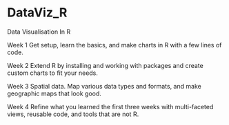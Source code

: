 # DataViz_R
Data Visualisation In R

Week 1
Get setup, learn the basics, and make charts in R with a few lines of code.

Week 2
Extend R by installing and working with packages and create custom charts to fit your needs.

Week 3
Spatial data. Map various data types and formats, and make geographic maps that look good.

Week 4
Refine what you learned the first three weeks with multi-faceted views, reusable code, and tools that are not R.
